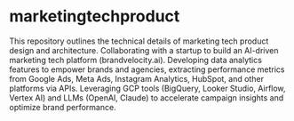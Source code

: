 # marketingtechproduct
This repository outlines the technical details of marketing tech product design and architecture.
Collaborating with a startup to build an AI-driven marketing tech platform (brandvelocity.ai). Developing data analytics features to empower brands and agencies, extracting performance metrics from Google Ads, Meta Ads, Instagram Analytics, HubSpot, and other platforms via APIs. Leveraging GCP tools (BigQuery, Looker Studio, Airflow, Vertex AI) and LLMs (OpenAI, Claude) to accelerate campaign insights and optimize brand performance.
